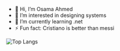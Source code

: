 - 👋 Hi, I’m Osama Ahmed
- 👀 I’m interested in designing systems
- 🌱 I’m currently learning .net
- ⚡ Fun fact: Cristiano is better than messi

![Top Langs](https://github-readme-stats.vercel.app/api/top-langs/?username=myusername&theme=tokyonight)
<!---
Osama1010C/Osama1010C is a ✨ special ✨ repository because its `README.md` (this file) appears on your GitHub profile.
You can click the Preview link to take a look at your changes.
--->
